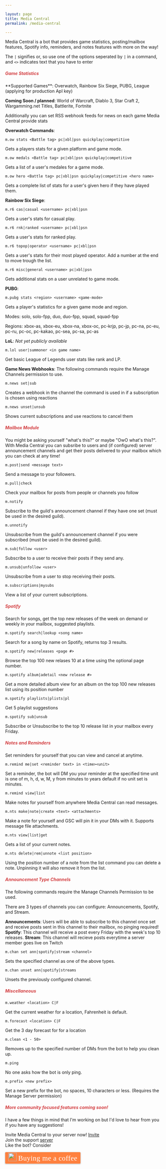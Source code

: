 ```yaml
---

layout: page
title: Media Central
permalink: /media-central

---
```


Media Central is a bot that provides game statistics, posting/mailbox features, Spotify info, reminders, and notes features with more on the way!

The `|` signifies or, so use one of the options seperated by `|` in a command, and `<>` indicates text that you have to enter

<h5 style="color:#D34043">Game Statistics</h5>
**Supported Games**: Overwatch, Rainbow Six Siege, PUBG, League (applying for production ApI key)

**Coming Soon / planned**: World of Warcraft, Diablo 3, Star Craft 2, Wargamming.net Titles, Battlerite, Fortnite

Additionally you can set RSS webhook feeds for news on each game Media Central provide stats

**Overwatch Commands**:

```
m.ow stats <Battle tag> pc|xbl|psn quickplay|competitive
```
Gets a players stats for a given platform and game mode.
```
m.ow medals <Battle tag> pc|xbl|psn quickplay|competitive
```
Gets a list of a user's medales for a game mode.
```
m.ow hero <Battle tag> pc|xbl|psn quickplay|competitive <hero name>
```
Gets a complete list of stats for a user's given hero if they have played them.

**Rainbow Six Siege**:

```
m.r6 cas|casual <username> pc|xbl|psn
```
Gets a user's stats for casual play.
```
m.r6 rnk|ranked <username> pc|xbl|psn
```
Gets a user's stats for ranked play.
```
m.r6 topop|operator <username> pc|xbl|psn
```
Gets a user's stats for their most played operator. Add a number at the end to move trough the list.
```
m.r6 misc|general <username> pc|xbl|psn
```
Gets additional stats on a user unrelated to game mode.

**PUBG**:

```
m.pubg stats <region> <username> <game-mode>
```
Gets a player's statistics for a given game mode and region.

<p>Modes: solo, solo-fpp, duo, duo-fpp, squad, squad-fpp</p>
<p>Regions: xbox-as, xbox-eu, xbox-na, xbox-oc, pc-krjp, pc-jp, pc-na, pc-eu, pc-ru, pc-oc, pc-kakao, pc-sea, pc-sa, pc-as</p>

**LoL**:
_Not yet publicly available_

```
m.lol user|summoner <in game name>
```
Get basic League of Legends user stats like rank and LP.

**Game News Webhooks**:
The following commands require the Manage Channels permission to use.

```
m.news set|sub
```
Creates a webhook in the channel the command is used in if a subscription is chosen using reactions
```
m.news unset|unsub
```
Shows current subscriptions and use reactions to cancel them

<h5 style="color:#D34043">Mailbox Module</h5>
You might be asking yourself "what's this?" or maybe "OwO what's this?". With Media Central you can subsribe to users and (if configured) server announcement channels and get their posts delivered to your mailbox which you can check at any time!

```
m.post|send <message text>
```
Send a message to your followers.
```
m.pull|check
```
Check your mailbox for posts from people or channels you follow
```
m.notify
```
Subscribe to the guild's announcement channel if they have one set (must be used in the desired guild).
```
m.unnotify
```
Unsubscribe from the guild's announcement channel if you were subscribed (must be used in the desired guild).
```
m.sub|follow <user>
```
Subscribe to a user to receive their posts if they send any.
```
m.unsub|unfollow <user>
```
Unsubscribe from a user to stop receiving their posts.
```
m.subscriptions|mysubs
```
View a list of your current subscriptions.

<h5 style="color:#D34043">Spotify</h5>
Search for songs, get the top new releases of the week on demand or weekly in your mailbox, suggested playlists.

```
m.spotify search|lookup <song name>
```
Search for a song by name on Spotify, returns top 3 results.
```
m.spotify new|releases <page #>
```
Browse the top 100 new relases 10 at a time using the optional page number.
```
m.spotify album|adetail <new release #>
```
Get a more detailed album view for an album on the top 100 new releases list using its position number
```
m.spotify playlists|plists|pl
```
Get 5 playlist suggestions
```
m.spotify sub|unsub
```
Subscribe or Unsubscribe to the top 10 release list in your mailbox every Friday.


<h5 style="color:#D34043">Notes and Reminders</h5>

Set reminders for yourself that you can view and cancel at anytime.

```
m.remind me|set <reminder text> in <time><unit>
```
Set a reminder, the bot will DM you your reminder at the specified time unit is one of m, h, d, w, M, y from minutes to years default if no unit set is minutes.
```
m.remind view|list
```

Make notes for yourself from anywhere Media Central can read messages.

```
m.nts make|note|create <text> <attachments>
```
Make a note for yourself and GSC will pin it in your DMs with it. Supports message file attachments.
```
m.nts view|list|get
```
Gets a list of your current notes.
```
m.nts delete|rem|unnote <list position>
```
Using the position number of a note from the list command you can delete a note. Unpinning it will also remove it from the list.

<h5 style="color:#D34043">Announcement Type Channels</h5>

The following commands require the Manage Channels Permission to be used.

There are 3 types of channels you can configure: Announcements, Spotify, and Stream.

__Announcements__: Users will be able to subscribe to this channel once set and receive posts sent in this channel to their mailbox, no pinging required!
__Spotify__: This channel will receive a post every Friday with the week's top 10 releases.
__Stream__: This channel will recieve posts everytime a server member goes live on Twitch
```
m.chan set ann|spotify|stream <channel>
```
Sets the specified channel as one of the above types.

```
m.chan unset ann|spotify|streams
```
Unsets the previously configured channel.

<h5 style="color:#D34043">Miscellaneous</h5>

```
m.weather <location> C|F
```
Get the current weather for a location, Fahrenheit is default.
```
m.forecast <location> C|F
```
Get the 3 day forecast for for a location
```
m.clean <1 - 50>
```
Removes up to the specified number of DMs from the bot to help you clean up.
```
m.ping
```
No one asks how the bot is only ping.
```
m.prefix <new prefix>
```
Set a new prefix for the bot, no spaces, 10 characters or less. (Requires the Manage Server permission)

<h5 style="color:#D34043">More community focused features coming soon!</h5>

I have a few things in mind that I'm working on but I'd love to hear from you if you have any suggestions!

Invite Media Central to your server now! [Invite](https://discordapp.com/api/oauth2/authorize?client_id=464529935315370004&permissions=536881152&scope=bot)
<br />
Join the support [server](https://discord.gg/NNFnjFA)
<br />
Like the bot? Consider
<style>.bmc-button img{width: 27px !important;margin-bottom: 1px !important;box-shadow: none !important;border: none !important;vertical-align: middle !important;}.bmc-button{line-height: 36px !important;height:37px !important;text-decoration: none !important;display:inline-flex !important;color:#ffffff !important;background-color:#FF813F !important;border-radius: 3px !important;border: 1px solid transparent !important;padding: 1px 9px !important;font-size: 23px !important;letter-spacing:0.6px !important;;box-shadow: 0px 1px 2px rgba(190, 190, 190, 0.5) !important;-webkit-box-shadow: 0px 1px 2px 2px rgba(190, 190, 190, 0.5) !important;margin: 0 auto !important;font-family:'Cookie', cursive !important;-webkit-box-sizing: border-box !important;box-sizing: border-box !important;-o-transition: 0.3s all linear !important;-webkit-transition: 0.3s all linear !important;-moz-transition: 0.3s all linear !important;-ms-transition: 0.3s all linear !important;transition: 0.3s all linear !important;}.bmc-button:hover, .bmc-button:active, .bmc-button:focus {-webkit-box-shadow: 0px 1px 2px 2px rgba(190, 190, 190, 0.5) !important;text-decoration: none !important;box-shadow: 0px 1px 2px 2px rgba(190, 190, 190, 0.5) !important;opacity: 0.85 !important;color:#ffffff !important;}</style><link href="https://fonts.googleapis.com/css?family=Cookie" rel="stylesheet"><a class="bmc-button" target="_blank" href="https://www.buymeacoffee.com/playervm"><img src="https://www.buymeacoffee.com/assets/img/BMC-btn-logo.svg" alt="Buying me a coffee"><span style="margin-left:5px">Buying me a coffee</span></a>